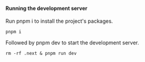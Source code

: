 #### Running the development server
Run pnpm i to install the project's packages.
```node
pnpm i
```

Followed by pnpm dev to start the development server.
```node
rm -rf .next & pnpm run dev
```